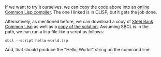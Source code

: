 If we want to try it ourselves, we can copy the code above into an
[online Common Lisp compiler][1]. The one I linked is in CLISP, but it gets the job done.

Alternatively, as mentioned before, we can download a copy of
[Steel Bank Common Lisp][2] as well as a [copy of the solution][3].
Assuming SBCL is in the path, we can run a lisp file like a script as follows:

```console
sbcl --script hello-world.lsp
```

And, that should produce the "Hello, World!" string on the command line.

[1]: https://ideone.com/l/common-lisp-clisp
[2]: https://www.sbcl.org/platform-table.html
[3]: https://github.com/TheRenegadeCoder/sample-programs/blob/main/archive/l/lisp/hello-world.lsp
